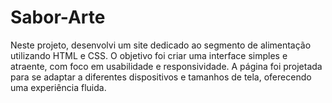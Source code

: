 # Sabor-Arte
Neste projeto, desenvolvi um site dedicado ao segmento de alimentação utilizando HTML e CSS. O objetivo foi criar uma interface simples e atraente, com foco em usabilidade e responsividade. A página foi projetada para se adaptar a diferentes dispositivos e tamanhos de tela, oferecendo uma experiência fluida.
